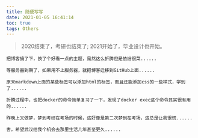 ```yaml
---
title: 随便写写
date: 2021-01-05 16:41:14
toc: true
tags: Others
---
```


> 2020结束了，考研也结束了;
> 2021开始了，毕业设计也开始。

<!-- more -->



	把博客搞了下，换了个好看一点的主题，虽然这么折腾但是依旧很菜......
	
	等服务器到期了，如果用不上服务器，就把博客迁移到GitHub上面......
	
	原来markdown上面的某些标签可以添加html的标签，而且还能添加css的一些样式，学到了......
	
	折腾过程中，也把docker的命令简单复习了一下，发现了docker exec这个命令其实很有用的......
	
	昨晚上又做梦，梦到考研在考场的时候，这好像是第二次梦到在考场，这总是让我很慌......
	
	害，希望武汉给我个机会去那里生活几年甚至更久......